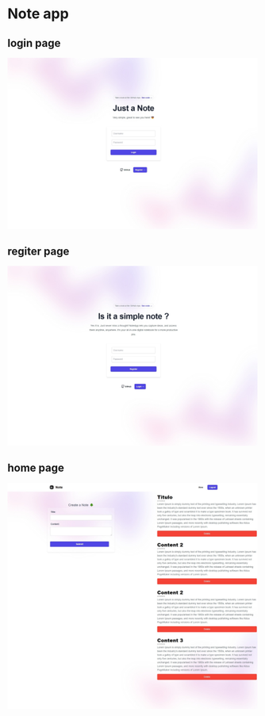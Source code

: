 # Note app
## login page
<img src="./.github/login.jpeg" width="600" alt="Diagrama ERD do banco de dados" />

## regiter page
<img src="./.github/register.jpeg" width="600" alt="Diagrama ERD do banco de dados" />

## home page
<img src="./.github/home.jpeg" width="600" alt="Diagrama ERD do banco de dados" />

